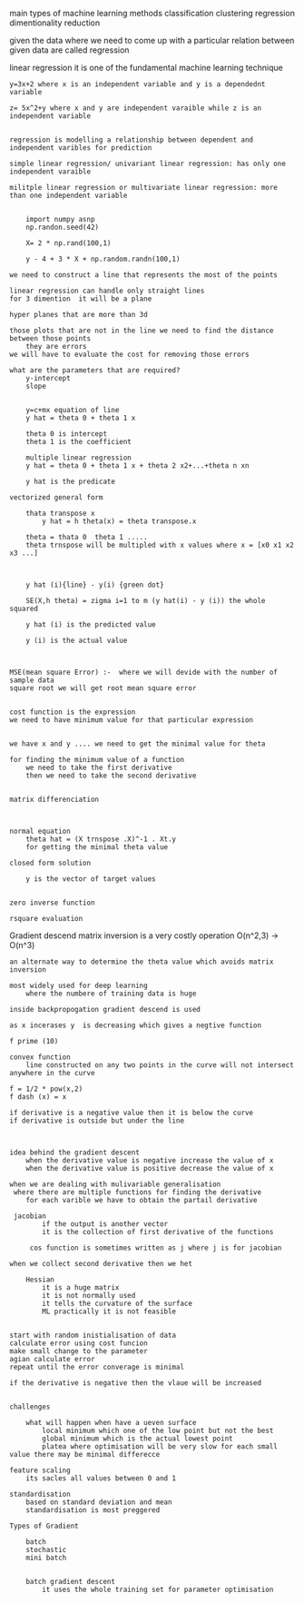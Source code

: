main types of machine learning methods
	classification
	clustering
	regression
	dimentionality reduction


given the data where we need to come up with a particular relation between given data are called regression

linear regression
	it is one of the fundamental machine learning technique

	y=3x+2 where x is an independent variable and y is a dependednt variable

	z= 5x^2+y where x and y are independent varaible while z is an independent variable


	regression is modelling a relationship between dependent and independent varibles for prediction

	simple linear regression/ univariant linear regression: has only one independent varaible

	militple linear regression or multivariate linear regression: more than one independent variable

```

	import numpy asnp
	np.randon.seed(42)

	X= 2 * np.rand(100,1)

	y - 4 + 3 * X + np.random.randn(100,1)

```

	we need to construct a line that represents the most of the points

	linear regression can handle only straight lines
	for 3 dimention  it will be a plane

	hyper planes that are more than 3d

	those plots that are not in the line we need to find the distance between those points
		they are errors
	we will have to evaluate the cost for removing those errors

	what are the parameters that are required?
		y-intercept
		slope


		y=c+mx equation of line
		y hat = theta 0 + theta 1 x

		theta 0 is intercept
		theta 1 is the coefficient

		multiple linear regression
		y hat = theta 0 + theta 1 x + theta 2 x2+...+theta n xn

		y hat is the predicate

	vectorized general form

		thata transpose x
			y hat = h theta(x) = theta transpose.x

		theta = thata 0  theta 1 .....
		theta trnspose will be multipled with x values where x = [x0 x1 x2 x3 ...]



		y hat (i){line} - y(i) {green dot}

		SE(X,h theta) = zigma i=1 to m (y hat(i) - y (i)) the whole squared

		y hat (i) is the predicted value
		
		y (i) is the actual value



	MSE(mean square Error) :-  where we will devide with the number of sample data
	square root we will get root mean square error


	cost function is the expression 
	we need to have minimum value for that particular expression


	we have x and y .... we need to get the minimal value for theta

	for finding the minimum value of a function
		we need to take the first derivative
		then we need to take the second derivative


	matrix differenciation



	normal equation
		theta hat = (X trnspose .X)^-1 . Xt.y
		for getting the minimal theta value

	closed form solution

		y is the vector of target values


	zero inverse function

	rsquare evaluation


Gradient descend
	matrix inversion is a very costly operation
		O(n^2,3) -> O(n^3)

	an alternate way to determine the theta value which avoids matrix inversion

	most widely used for deep learning
		where the numbere of training data is huge

	inside backpropogation gradient descend is used

	as x incerases y  is decreasing which gives a negtive function

	f prime (10)

	convex function 
		line constructed on any two points in the curve will not intersect anywhere in the curve

	f = 1/2 * pow(x,2)
	f dash (x) = x

	if derivative is a negative value then it is below the curve
	if derivative is outside but under the line


	
	idea behind the gradient descent
		when the derivative value is negative increase the value of x
		when the derivative value is positive decrease the value of x

	when we are dealing with mulivariable generalisation
	 where there are multiple functions for finding the derivative
	 	for each varible we have to obtain the partail derivative

	 jacobian
		 	if the output is another vector
		 	it is the collection of first derivative of the functions

		 cos function is sometimes written as j where j is for jacobian

	when we collect second derivative then we het

		Hessian
			it is a huge matrix
			it is not normally used
			it tells the curvature of the surface
			ML practically it is not feasible


	start with random inistialisation of data
	calculate error using cost funcion
	make small change to the parameter
	agian calculate error
	repeat until the error converage is minimal

	if the derivative is negative then the vlaue will be increased

	
	challenges

		what will happen when have a ueven surface
			local minimum which one of the low point but not the best
			global minimum which is the actual lowest point
			platea where optimisation will be very slow for each small value there may be minimal differecce

	feature scaling
		its sacles all values between 0 and 1

	standardisation
		based on standard deviation and mean
		standardisation is most preggered

	Types of Gradient

		batch
		stochastic
		mini batch


		batch gradient descent
			it uses the whole training set for parameter optimisation
				



